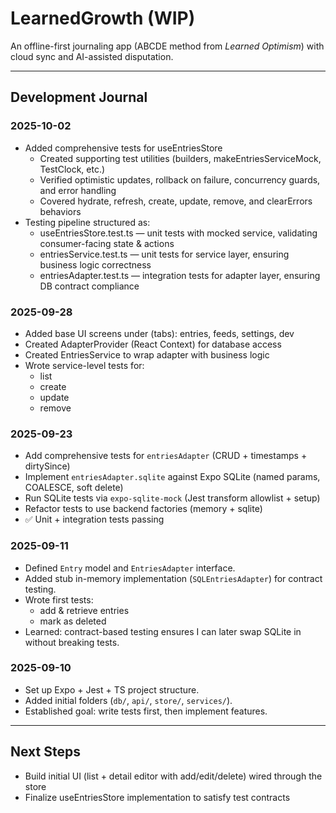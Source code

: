 # LearnedGrowth (WIP)

An offline-first journaling app (ABCDE method from *Learned Optimism*) with cloud sync and AI-assisted disputation.

---

## Development Journal

### 2025-10-02
- Added comprehensive tests for useEntriesStore
  - Created supporting test utilities (builders, makeEntriesServiceMock, TestClock, etc.)
  - Verified optimistic updates, rollback on failure, concurrency guards, and error handling
  - Covered hydrate, refresh, create, update, remove, and clearErrors behaviors
- Testing pipeline structured as:
  - useEntriesStore.test.ts — unit tests with mocked service, validating consumer-facing state & actions
  - entriesService.test.ts — unit tests for service layer, ensuring business logic correctness
  - entriesAdapter.test.ts — integration tests for adapter layer, ensuring DB contract compliance

### 2025-09-28
- Added base UI screens under (tabs): entries, feeds, settings, dev
- Created AdapterProvider (React Context) for database access
- Created EntriesService to wrap adapter with business logic
- Wrote service-level tests for:
  - list
  - create
  - update
  - remove

### 2025-09-23
- Add comprehensive tests for `entriesAdapter` (CRUD + timestamps + dirtySince)
- Implement `entriesAdapter.sqlite` against Expo SQLite (named params, COALESCE, soft delete)
- Run SQLite tests via `expo-sqlite-mock` (Jest transform allowlist + setup)
- Refactor tests to use backend factories (memory + sqlite)
- ✅ Unit + integration tests passing

### 2025-09-11
- Defined `Entry` model and `EntriesAdapter` interface.
- Added stub in-memory implementation (`SQLEntriesAdapter`) for contract testing.
- Wrote first tests: 
  - add & retrieve entries
  - mark as deleted
- Learned: contract-based testing ensures I can later swap SQLite in without breaking tests.

### 2025-09-10
- Set up Expo + Jest + TS project structure.
- Added initial folders (`db/`, `api/`, `store/`, `services/`).
- Established goal: write tests first, then implement features.

---

## Next Steps
- Build initial UI (list + detail editor with add/edit/delete) wired through the store
- Finalize useEntriesStore implementation to satisfy test contracts
